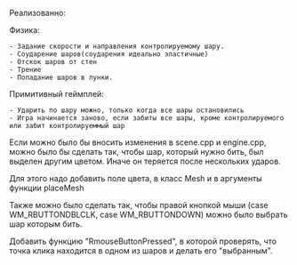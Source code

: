 Реализованно:

  Физика:
	
    - Задание скорости и направления контролируемому шару.	
    - Соударение шаров(соударения идеально эластичные)	
    - Отскок шаров от стен		
    - Трение 	
    - Попадание шаров в лунки.
		
  Примитивный геймплей: 

    - Ударить по шару можно, только когда все шары остановились	
    - Игра начинается заново, если забиты все шары, кроме контролируемого или забит контролируеммый шар
		
    



Если можно было бы вносить изменения в scene.cpp и engine.cpp, можно было бы сделать так, чтобы шар, который нужно бить, был выделен другим цветом. Иначе он теряется после нескольких ударов.

Для этого надо добавить поле цвета, в класс Mesh и в аргументы функции placeMesh

Также можно было сделать так, чтобы правой кнопкой мыши (case WM_RBUTTONDBLCLK, case WM_RBUTTONDOWN) можно было выбрать шар которым бить. 

Добавить функцию "RmouseButtonPressed", в которой проверять, что точка клика находится в одном из шаров и делать его "выбранным".

